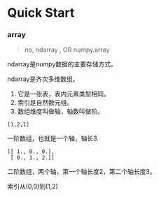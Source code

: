 # Quick Start

### array

> no, ndarray , OR numpy.array

ndarray是numpy数据的主要存储方式。

ndarray是齐次多维数组。

1. 它是一张表，表内元素类型相同。
2. 索引是自然数元组。
3. 数组维度叫做轴，轴数叫做阶。

`[1,2,1]`

一阶数组，也就是一个轴，轴长3.

```
[[ 1., 0., 0.],
 [ 0., 1., 2.]]
```

二阶数组，两个轴，第一个轴长度2，第二个轴长度3。

索引从\(0,0\)到\(1,2\)



